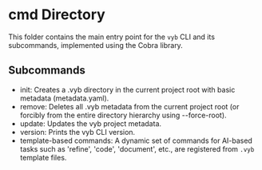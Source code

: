 # cmd Directory

This folder contains the main entry point for the `vyb` CLI and its
subcommands, implemented using the Cobra library.

## Subcommands

- init: Creates a .vyb directory in the current project root with basic
  metadata (metadata.yaml).
- remove: Deletes all .vyb metadata from the current project root
  (or forcibly from the entire directory hierarchy using --force-root).
- update: Updates the vyb project metadata.
- version: Prints the vyb CLI version.
- template-based commands: A dynamic set of commands for AI-based tasks
  such as 'refine', 'code', 'document', etc., are registered from `.vyb`
  template files.
